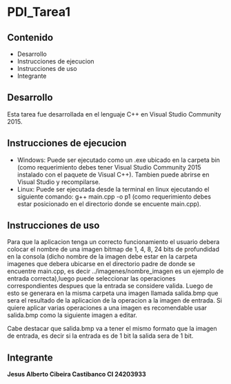 # PDI_Tarea1
## Contenido
* Desarrollo
* Instrucciones de ejecucion
* Instrucciones de uso
* Integrante
 
## Desarrollo
Esta tarea fue desarrollada en el lenguaje C++ en Visual Studio Community 2015.

## Instrucciones de ejecucion
* Windows:
Puede ser ejecutado como un .exe ubicado en la carpeta bin (como requerimiento debes tener Visual Studio Community 2015 instalado con el paquete de Visual C++). Tambien puede abrirse en Visual Studio y recompilarse.
* Linux:
Puede ser ejecutada desde la terminal en linux ejecutando el siguiente comando: g++ main.cpp -o p1 (como requerimiento debes estar posicionado en el directorio donde se encuente main.cpp).

## Instrucciones de uso
Para que la aplicacion tenga un correcto funcionamiento el usuario debera colocar el nombre de una imagen bitmap de 1, 4, 8, 24 bits de profundidad en la consola (dicho nombre de la imagen debe estar en la carpeta imagenes que debera ubicarse en el directorio padre de donde se encuentre main.cpp, es decir ../imagenes/nombre_imagen es un ejemplo de entrada correcta),luego puede seleccionar las operaciones correspondientes despues que la entrada se considere valida. Luego de esto se generara en la misma carpeta una imagen llamada salida.bmp que sera el resultado de la aplicacion de la operacion a la imagen de entrada. Si quiere aplicar varias operaciones a una imagen es recomendable usar salida.bmp como la siguiente imagen a editar.

Cabe destacar que salida.bmp va a tener el mismo formato que la imagen de entrada, es decir si la entrada es de 1 bit la salida sera de 1 bit.

## Integrante

**Jesus Alberto Cibeira Castibanco CI 24203933**

